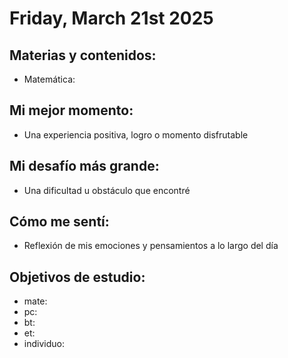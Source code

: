 # Friday, March 21st 2025

## Materias y contenidos:
- Matemática: 
## Mi mejor momento:
- Una experiencia positiva, logro o momento disfrutable

## Mi desafío más grande:
- Una dificultad u obstáculo que encontré

## Cómo me sentí:
- Reflexión de mis emociones y pensamientos a lo largo del día

## Objetivos de estudio:
- mate:
- pc:
- bt:
- et:
- individuo:

